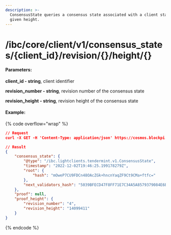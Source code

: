 ```yaml
---
description: >-
  ConsensusState queries a consensus state associated with a client state at a
  given height.
---
```


# /ibc/core/client/v1/consensus\_states/{client\_id}/revision/{}/height/{}

#### **Parameters:**

**client\_id - string**, client identifier

**revision\_number - string**, revision number of the consensus state

**revision\_height - string**, revision height of the consensus state

#### Example:

{% code overflow="wrap" %}
```json
// Request
curl -X GET -H 'Content-Type: application/json' https://cosmos.blockpi.network/lcd/v1/<your-api-key>/ibc/core/client/v1/consensus_states/07-tendermint-1001/revision/1/height/2030274

// Result
{
    "consensus_state": {
        "@type": "/ibc.lightclients.tendermint.v1.ConsensusState",
        "timestamp": "2022-12-02T19:46:25.199178279Z",
        "root": {
            "hash": "mOweP7CU9FDCn48OAcZGk+hncnYaqZF9Ct9CMa+ftfc="
        },
        "next_validators_hash": "5039BFECD47F8FF71E7C34A5A8579379084E6BC13539369E123C2353C9201B7C"
    },
    "proof": null,
    "proof_height": {
        "revision_number": "4",
        "revision_height": "14099411"
    }
}
```
{% endcode %}
